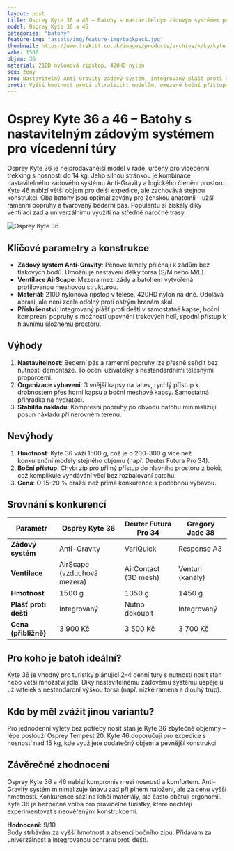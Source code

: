 ```yaml
---
layout: post
title: Osprey Kyte 36 a 46 – Batohy s nastavitelným zádovým systémem pro vícedenní túry
model: Osprey Kyte 36 a 46
categories: "batohy"
feature-img: "assets/img/feature-img/backpack.jpg"
thumbnail: https://www.trekitt.co.uk/images/products/archive/k/ky/kyte_36_s19_side_icelake_green_web.jpg?width=1920&format=webp
vaha: 1500
objem: 36
material: 210D nylonová ripstop, 420HD nylon
sex: ženy
pro: Nastavitelný Anti-Gravity zádový systém, integrovaný plášť proti dešti, ergonomické uložení vybavení.
proti: Vyšší hmotnost proti ultraleicht modelům, omezené boční přístupové kapsy.
---
```


# Osprey Kyte 36 a 46 – Batohy s nastavitelným zádovým systémem pro vícedenní túry

Osprey Kyte 36 je nejprodávanější model v řadě, určený pro vícedenní trekking s nosností do 14 kg. Jeho silnou stránkou je kombinace nastavitelného zádového systému Anti-Gravity a logického členění prostoru. Kyte 46 nabízí větší objem pro delší expedice, ale zachovává stejnou konstrukci. Oba batohy jsou optimalizovány pro ženskou anatomii – užší ramenní popruhy a tvarovaný bederní pás. Popularitu si získaly díky ventilaci zad a univerzálnímu využití na středně náročné trasy.

![Osprey Kyte 36](https://res.cloudinary.com/dvwv5cne3/image/fetch/w_auto,h_450,c_fill,g_auto,f_auto,q_auto/https://www.trekitt.co.uk/images/products/archive/k/ky/kyte_36_s19_side_icelake_green_web.jpg?width=1920&format=webp)

## Klíčové parametry a konstrukce
- **Zádový systém Anti-Gravity**: Pěnové lamely přiléhají k zádům bez tlakových bodů. Umožňuje nastavení délky torsa (S/M nebo M/L).
- **Ventilace AirScape**: Mezera mezi zády a batohem vytvořená profilovanou meshovou strukturou.
- **Materiál**: 210D nylonová ripstop v tělese, 420HD nylon na dně. Odolává abrasi, ale není zcela odolný proti ostrým hranám skal.
- **Příslušenství**: Integrovaný plášť proti dešti v samostatné kapse, boční kompresní popruhy s možností upevnění trekových holí, spodní přístup k hlavnímu úložnému prostoru.

## Výhody
1. **Nastavitelnost**: Bederní pás a ramenní popruhy lze přesně seřídit bez nutnosti demontáže. To ocení uživatelky s nestandardními tělesnými proporcemi.
2. **Organizace vybavení**: 3 vnější kapsy na lahev, rychlý přístup k drobnostem přes horní kapsu a boční meshové kapsy. Samostatná přihrádka na hydrataci.
3. **Stabilita nákladu**: Kompresní popruhy po obvodu batohu minimalizují posun nákladu při nerovném terénu.

## Nevýhody
1. **Hmotnost**: Kyte 36 váží 1500 g, což je o 200–300 g více než konkurenční modely stejného objemu (např. Deuter Futura Pro 34).
2. **Boční přístup**: Chybí zip pro přímý přístup do hlavního prostoru z boků, což komplikuje vyndávání věcí bez rozbalování batohu.
3. **Cena**: O 15–20 % dražší než přímá konkurence s podobnou výbavou.

## Srovnání s konkurencí
| Parametr           | Osprey Kyte 36      | Deuter Futura Pro 34 | Gregory Jade 38      |
|--------------------|---------------------|-----------------------|-----------------------|
| **Zádový systém**  | Anti-Gravity        | VariQuick             | Response A3           |
| **Ventilace**       | AirScape (vzduchová mezera) | AirContact (3D mesh) | Venturi (kanály)      |
| **Hmotnost**        | 1500 g              | 1350 g                | 1450 g                |
| **Plášť proti dešti** | Integrovaný      | Nutno dokoupit        | Integrovaný           |
| **Cena (přibližně)**| 3 900 Kč           | 3 500 Kč              | 3 700 Kč              |

## Pro koho je batoh ideální?
Kyte 36 je vhodný pro turistky plánující 2–4 denní túry s nutností nosit stan nebo větší množství jídla. Díky nastavitelnému zádovému systému uspěje u uživatelek s nestandardní výškou torsa (např. nízké ramena a dlouhý trup).

## Kdo by měl zvážit jinou variantu?
Pro jednodenní výlety bez potřeby nosit stan je Kyte 36 zbytečně objemný – lépe poslouží Osprey Tempest 20. Kyte 46 doporučuji pro expedice s nosností nad 15 kg, kde využijete dodatečný objem a pevnější konstrukci.

## Závěrečné zhodnocení
Osprey Kyte 36 a 46 nabízí kompromis mezi nosností a komfortem. Anti-Gravity systém minimalizuje únavu zad při plném naložení, ale za cenu vyšší hmotnosti. Konkurence sází na lehčí materiály, ale často obětují ergonomii. Kyte 36 je bezpečná volba pro pravidelné turistky, které nechtějí experimentovat s neověřenými konstrukcemi.

**Hodnocení:** 9/10  
Body strhávám za vyšší hmotnost a absenci bočního zipu. Přidávám za univerzálnost a integrovanou ochranu proti dešti.